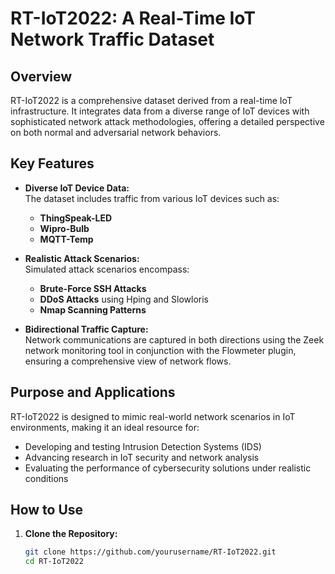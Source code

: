 # RT-IoT2022: A Real-Time IoT Network Traffic Dataset

## Overview

RT-IoT2022 is a comprehensive dataset derived from a real-time IoT infrastructure. It integrates data from a diverse range of IoT devices with sophisticated network attack methodologies, offering a detailed perspective on both normal and adversarial network behaviors.

## Key Features

- **Diverse IoT Device Data:**  
  The dataset includes traffic from various IoT devices such as:
  - **ThingSpeak-LED**
  - **Wipro-Bulb**
  - **MQTT-Temp**

- **Realistic Attack Scenarios:**  
  Simulated attack scenarios encompass:
  - **Brute-Force SSH Attacks**
  - **DDoS Attacks** using Hping and Slowloris
  - **Nmap Scanning Patterns**

- **Bidirectional Traffic Capture:**  
  Network communications are captured in both directions using the Zeek network monitoring tool in conjunction with the Flowmeter plugin, ensuring a comprehensive view of network flows.

## Purpose and Applications

RT-IoT2022 is designed to mimic real-world network scenarios in IoT environments, making it an ideal resource for:
- Developing and testing Intrusion Detection Systems (IDS)
- Advancing research in IoT security and network analysis
- Evaluating the performance of cybersecurity solutions under realistic conditions


## How to Use

1. **Clone the Repository:**
   ```bash
   git clone https://github.com/yourusername/RT-IoT2022.git
   cd RT-IoT2022



